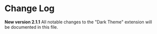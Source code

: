 # Change Log
**New version 2.1.1** 
All notable changes to the "Dark Theme" extension will be documented in this file.

